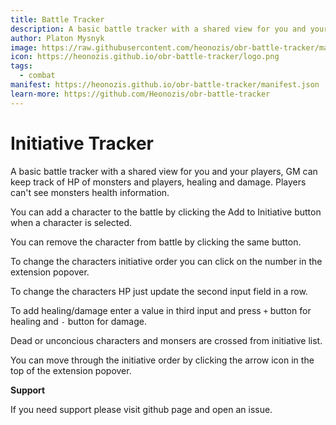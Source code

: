 ```yaml
---
title: Battle Tracker
description: A basic battle tracker with a shared view for you and your players, GM can keep track of HP of monsters and players, healing and damage. Players can't see monsters health information.
author: Platon Mysnyk
image: https://raw.githubusercontent.com/heonozis/obr-battle-tracker/main/docs/header.jpg
icon: https://heonozis.github.io/obr-battle-tracker/logo.png
tags:
  - combat
manifest: https://heonozis.github.io/obr-battle-tracker/manifest.json
learn-more: https://github.com/Heonozis/obr-battle-tracker
---
```


# Initiative Tracker

A basic battle tracker with a shared view for you and your players, GM can keep track of HP of monsters and players, healing and damage. Players can't see monsters health information.

You can add a character to the battle by clicking the Add to Initiative button when a character is selected.

You can remove the character from battle by clicking the same button.

To change the characters initiative order you can click on the number in the extension popover.

To change the characters HP just update the second input field in a row.

To add healing/damage enter a value in third input and press `+` button for healing and `-` button for damage.

Dead or unconcious characters and monsers are crossed from initiative list.

You can move through the initiative order by clicking the arrow icon in the top of the extension popover.

**Support**

If you need support please visit github page and open an issue.